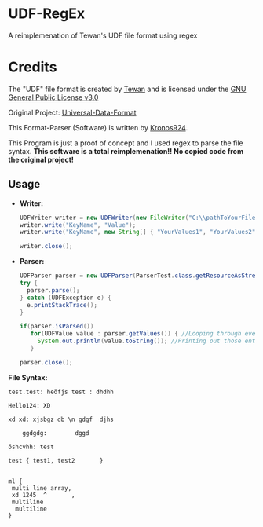 # UDF-RegEx
A reimplemenation of Tewan's UDF file format using regex

# Credits
The "UDF" file format is created by [Tewan](github.com/SpyceTewan) and
is licensed under the [GNU General Public License v3.0](https://www.gnu.org/licenses/gpl-3.0.de.html)

Original Project: [Universal-Data-Format](http://github.com/SpyceTewan/Universal-Data-Format)


This Format-Parser (Software) is written by [Kronos924](github.com\Kronos9247).

This Program is just a proof of concept and I used regex to parse the file syntax.
**This software is a total reimplemenation!!
No copied code from the original project!**


## Usage
  * **Writer:**
    ```java 
    UDFWriter writer = new UDFWriter(new FileWriter("C:\\pathToYourFile\\fileName.udf"));
    writer.write("KeyName", "Value");
    writer.write("KeyName", new String[] { "YourValues1", "YourValues2" }); 
    
    writer.close();
    ```
  * **Parser:**
    ```java 
    UDFParser parser = new UDFParser(ParserTest.class.getResourceAsStream("/fileName.udf")); //Internal file
    try {
      parser.parse();
    } catch (UDFException e) {
      e.printStackTrace();
    }

    if(parser.isParsed())
       for(UDFValue value : parser.getValues()) { //Looping through every entry
         System.out.println(value.toString()); //Printing out those entries
       }

    parser.close();
    ```
    
**File Syntax:**
  ```
  test.test: heöfjs test : dhdhh

  Hello124: XD

  xd xd: xjsbgz db \n gdgf	djhs

      ggdgdg: 		 dggd        

  öshcvhh: test

  test { test1, test2       }


  ml {
   multi line array,
   xd 1245	^   	,
   multiline 
    multiline
  }
  ```
